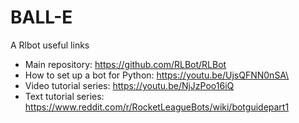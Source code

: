 # BALL-E
A Rlbot 
useful links
- Main repository: https://github.com/RLBot/RLBot
- How to set up a bot for Python: https://youtu.be/UjsQFNN0nSA\
- Video tutorial series: https://youtu.be/NjJzPoo16iQ
- Text tutorial series: https://www.reddit.com/r/RocketLeagueBots/wiki/botguidepart1

